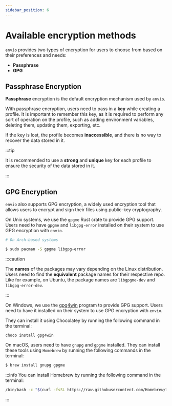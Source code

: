 ```yaml
---
sidebar_position: 6
---
```


# Available encryption methods
`envio` provides two types of encryption for users to choose from based on their preferences and needs:

- **Passphrase**
- **GPG** 

## Passphrase Encryption
**Passphrase** encryption is the default encryption mechanism used by `envio`.

With passphrase encryption, users need to pass in a **key** while creating a profile. It is important to remember this key, as it is required to perform any sort of operation on the profile, such as adding environment variables, deleting them, updating them, exporting, etc.

If the key is lost, the profile becomes **inaccessible**, and there is no way to recover the data stored in it.

:::tip

It is recommended to use a **strong** and **unique** key for each profile to ensure the security of the data stored in it.

:::

## GPG Encryption
`envio` also supports GPG encryption, a widely used encryption tool that allows users to encrypt and sign their files using public-key cryptography.

On Unix systems, we use the `gpgme` Rust crate to provide GPG support. Users need to have `gpgme` and `libgpg-error` installed on their system to use GPG encryption with `envio`.

```bash
# On Arch-based systems

$ sudo pacman -S gpgme libgpg-error
```

:::caution

The **names** of the packages may vary depending on the Linux distribution. Users need to find the **equivalent** package names for their respective repo. Like for example, on Ubuntu, the package names are `libgpgme-dev` and `libgpg-error-dev`.

:::



On Windows, we use the [gpg4win](https://www.gpg4win.org/) program to provide GPG support. Users need to have it installed on their system to use GPG encryption with `envio`. 

They can install it using Chocolatey by running the following command in the terminal:

```pwsh
choco install gpg4win
```

On macOS, users need to have `gnupg` and `gpgme` installed. They can install these tools using `Homebrew` by running the following commands in the terminal:

```bash
$ brew install gnupg gpgme
```

:::info
You can install Homebrew by running the following command in the terminal:

```bash
/bin/bash -c "$(curl -fsSL https://raw.githubusercontent.com/Homebrew/install/HEAD/install.sh)"
```

:::
